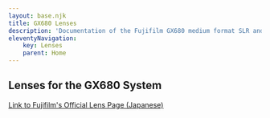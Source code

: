 ```yaml
---
layout: base.njk
title: GX680 Lenses
description: 'Documentation of the Fujifilm GX680 medium format SLR and its systems'
eleventyNavigation:
    key: Lenses
    parent: Home
---
```


<!---
[[toc]]
--->


## Lenses for the GX680 System

[Link to Fujifilm's Official Lens Page (Japanese)](https://fujifilm.jp/personal/filmandcamera/filmcamera/mediumformat/gx680iii/lens.html)
